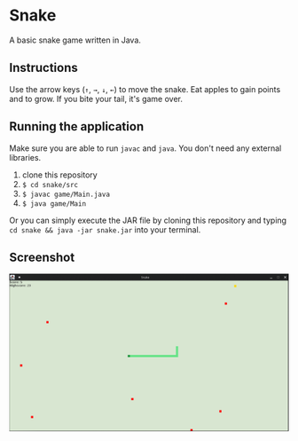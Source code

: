 # Snake
A basic snake game written in Java.

## Instructions
Use the arrow keys (`↑`, `→`, `↓`, `←`) to move the snake. Eat apples to gain points and to grow. If you bite your tail, it's game over. 

## Running the application
Make sure you are able to run `javac` and `java`. You don't need any external libraries.
1. clone this repository 
2. `$ cd snake/src`
3. `$ javac game/Main.java`
4. `$ java game/Main`

Or you can simply execute the JAR file by cloning this repository and typing `cd snake && java -jar snake.jar` into your terminal.

## Screenshot
![snake](screenshot.png)
